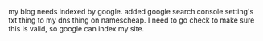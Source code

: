 my blog needs indexed by google. added google search console setting's txt thing to my dns thing on namescheap.
I need to go check to make sure this is valid, so google can index my site.